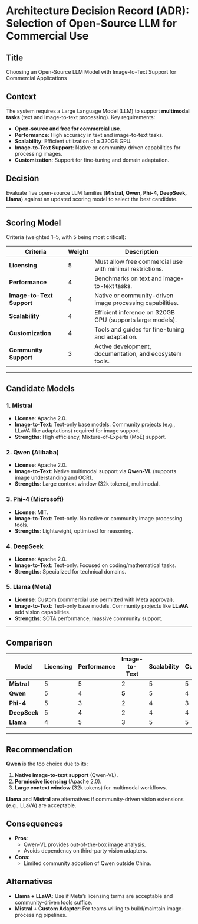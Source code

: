 # Architecture Decision Record (ADR): Selection of Open-Source LLM for Commercial Use

## **Title**
Choosing an Open-Source LLM Model with Image-to-Text Support for Commercial Applications

## **Context**
The system requires a Large Language Model (LLM) to support **multimodal tasks** (text and image-to-text processing). Key requirements:
- **Open-source and free for commercial use**.
- **Performance**: High accuracy in text and image-to-text tasks.
- **Scalability**: Efficient utilization of a 320GB GPU.
- **Image-to-Text Support**: Native or community-driven capabilities for processing images.
- **Customization**: Support for fine-tuning and domain adaptation.

## **Decision**
Evaluate five open-source LLM families (**Mistral, Qwen, Phi-4, DeepSeek, Llama**) against an updated scoring model to select the best candidate.

---

## **Scoring Model**
Criteria (weighted 1–5, with 5 being most critical):

| Criteria                | Weight | Description                                                                 |
|-------------------------|--------|-----------------------------------------------------------------------------|
| **Licensing**           | 5      | Must allow free commercial use with minimal restrictions.                  |
| **Performance**         | 4      | Benchmarks on text and image-to-text tasks.                                |
| **Image-to-Text Support**| 4     | Native or community-driven image processing capabilities.                 |
| **Scalability**         | 4      | Efficient inference on 320GB GPU (supports large models).                 |
| **Customization**       | 4      | Tools and guides for fine-tuning and adaptation.                          |
| **Community Support**   | 3      | Active development, documentation, and ecosystem tools.                  |

---

## **Candidate Models**
### 1. **Mistral**
- **License**: Apache 2.0.
- **Image-to-Text**: Text-only base models. Community projects (e.g., LLaVA-like adaptations) required for image support.
- **Strengths**: High efficiency, Mixture-of-Experts (MoE) support.

### 2. **Qwen** (Alibaba)
- **License**: Apache 2.0.
- **Image-to-Text**: Native multimodal support via **Qwen-VL** (supports image understanding and OCR).
- **Strengths**: Large context window (32k tokens), multimodal.

### 3. **Phi-4** (Microsoft)
- **License**: MIT.
- **Image-to-Text**: Text-only. No native or community image processing tools.
- **Strengths**: Lightweight, optimized for reasoning.

### 4. **DeepSeek**
- **License**: Apache 2.0.
- **Image-to-Text**: Text-only. Focused on coding/mathematical tasks.
- **Strengths**: Specialized for technical domains.

### 5. **Llama** (Meta)
- **License**: Custom (commercial use permitted with Meta approval).
- **Image-to-Text**: Text-only base models. Community projects like **LLaVA** add vision capabilities.
- **Strengths**: SOTA performance, massive community support.

---

## **Comparison**

| Model       | Licensing | Performance | Image-to-Text | Scalability | Customization | Community Support | **Total** |
|-------------|-----------|-------------|---------------|-------------|---------------|--------------------|-----------|
| **Mistral** | 5         | 5           | 2             | 5           | 5             | 5                  | **23**    |
| **Qwen**    | 5         | 4           | **5**         | 5           | 4             | 3                  | **24**    |
| **Phi-4**   | 5         | 3           | 2             | 4           | 3             | 3                  | **18**    |
| **DeepSeek**| 5         | 4           | 2             | 4           | 4             | 2                  | **19**    |
| **Llama**   | 4         | 5           | 3             | 5           | 5             | 5                  | **23**    |

---

## **Recommendation**
**Qwen** is the top choice due to its:
1. **Native image-to-text support** (Qwen-VL).
2. **Permissive licensing** (Apache 2.0).
3. **Large context window** (32k tokens) for multimodal workflows.

**Llama** and **Mistral** are alternatives if community-driven vision extensions (e.g., LLaVA) are acceptable.

## **Consequences**
- **Pros**:
    - Qwen-VL provides out-of-the-box image analysis.
    - Avoids dependency on third-party vision adapters.
- **Cons**:
    - Limited community adoption of Qwen outside China.

## **Alternatives**
- **Llama + LLaVA**: Use if Meta’s licensing terms are acceptable and community-driven tools suffice.
- **Mistral + Custom Adapter**: For teams willing to build/maintain image-processing pipelines.
